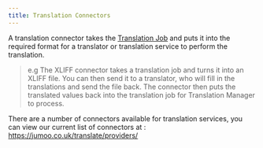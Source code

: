 ```yaml
---
title: Translation Connectors
---
```



A translation connector takes the [Translation Job](../../reference/fundementals/job) and puts it into the required format for a translator or translation service to perform the translation.

> e.g The XLIFF connector takes a translation job and turns it into an XLIFF file. You can then send it to a translator, who will fill in the translations and send the file back. The connector then puts the translated values back into the translation job for Translation Manager to process.

There are a number of connectors available for translation services, you can view our current list of connectors at : https://jumoo.co.uk/translate/providers/

